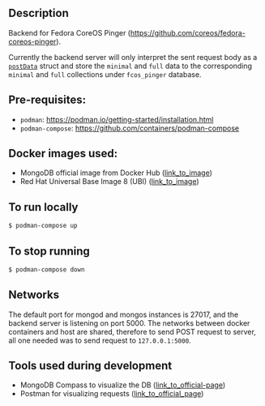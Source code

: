 ## Description

Backend for Fedora CoreOS Pinger (https://github.com/coreos/fedora-coreos-pinger).

Currently the backend server will only interpret the sent request body as a [`postData`](https://github.com/zonggen/fcos-pinger-backend/blob/67020ce36c8d1d2c38b0a23c1d2bba6d8189539f/main.go#L33) struct and store the `minimal` and `full` data to the corresponding `minimal` and `full` collections under `fcos_pinger` database.

## Pre-requisites:
 - `podman`: https://podman.io/getting-started/installation.html
 - `podman-compose`: https://github.com/containers/podman-compose

## Docker images used:
 - MongoDB official image from Docker Hub ([link_to_image](https://hub.docker.com/_/mongo))
 - Red Hat Universal Base Image 8 (UBI) ([link_to_image](https://access.redhat.com/containers/#/registry.access.redhat.com/ubi8/ubi))

## To run locally

```bash
$ podman-compose up
```

## To stop running

```bash
$ podman-compose down
```

## Networks
The default port for mongod and mongos instances is 27017, and the backend server is listening on port 5000. The networks between docker containers and host are shared, therefore to send POST request to server, all one needed was to send request to `127.0.0.1:5000`.

## Tools used during development
 - MongoDB Compass to visualize the DB ([link_to_official-page](https://docs.mongodb.com/compass/master/install/))
 - Postman for visualizing requests ([link_to_official_page](https://www.getpostman.com/))
